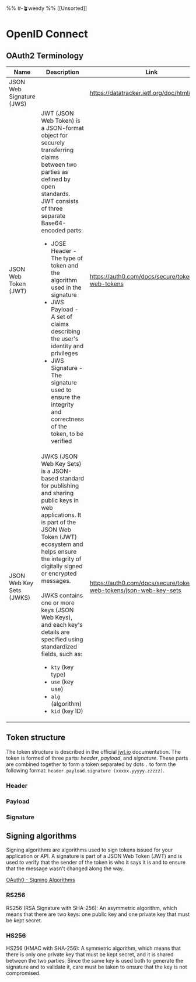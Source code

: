 %% #-🪴weedy %%
[[Unsorted]]
# OpenID Connect

## OAuth2 Terminology

| Name                     | Description                                                                                                                                                                                                                                                                                                                                                                                                                                                                            | Link                                                                   |
| ------------------------ | -------------------------------------------------------------------------------------------------------------------------------------------------------------------------------------------------------------------------------------------------------------------------------------------------------------------------------------------------------------------------------------------------------------------------------------------------------------------------------------- | ---------------------------------------------------------------------- |
| JSON Web Signature (JWS) |                                                                                                                                                                                                                                                                                                                                                                                                                                                                                        | https://datatracker.ietf.org/doc/html/rfc7515                          |
| JSON Web Token (JWT)     | JWT (JSON Web Token) is a JSON-format object for securely transferring claims between two parties as defined by open standards. JWT consists of three separate Base64-encoded parts: <ul><li>JOSE Header - The type of token and the algorithm used in the signature</li><li>JWS Payload - A set of claims describing the user's identity and privileges</li><li>JWS Signature - The signature used to ensure the integrity and correctness of the token, to be verified</li></ul>     | https://auth0.com/docs/secure/tokens/json-web-tokens                   |
| JSON Web Key Sets (JWKS) | JWKS (JSON Web Key Sets) is a JSON-based standard for publishing and sharing public keys in web applications. It is part of the JSON Web Token (JWT) ecosystem and helps ensure the integrity of digitally signed or encrypted messages. <br><br> JWKS contains one or more keys (JSON Web Keys), and each key's details are specified using standardized fields, such as: <ul><li>`kty` (key type)</li><li>`use` (key use)</li><li>`alg` (algorithm)</li><li>`kid` (key ID)</li></ul> | https://auth0.com/docs/secure/tokens/json-web-tokens/json-web-key-sets |

## Token structure

The token structure is described in the official [jwt.io](https://jwt.io/introduction) documentation. The token is formed
of three parts: _header_, _payload_, and _signature_. These parts are combined together to form a token separated by dots `.` to form the following format: `header.payload.signature (xxxxx.yyyyy.zzzzz)`.

### Header

### Payload

### Signature

## Signing algorithms

Signing algorithms are algorithms used to sign tokens issued for your application or API. A signature is part of a JSON Web Token (JWT) and is used to verify that the sender of the token is who it says it is and to ensure that the message wasn't changed along the way.

[OAuth0 - Signing Algorithms](https://auth0.com/docs/get-started/applications/signing-algorithms)

### RS256

RS256 (RSA Signature with SHA-256): An asymmetric algorithm, which means that there are two keys: one public key and one private key that must be kept secret.

### HS256

HS256 (HMAC with SHA-256): A symmetric algorithm, which means that there is only one private key that must be kept secret, and it is shared between the two parties. Since the same key is used both to generate the signature and to validate it, care must be taken to ensure that the key is not compromised.

